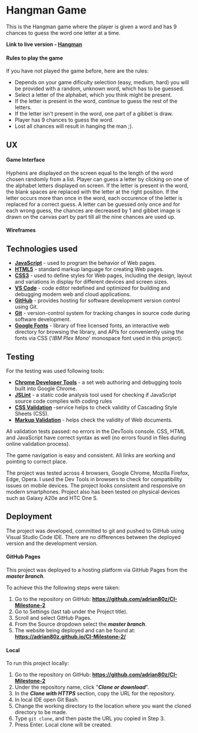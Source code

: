 # Hangman Game

This is the Hangman game where the player is given a word and has 9 chances to guess the word one letter at a time.

**Link to live version - [Hangman](https://adrian80z.github.io/CI-Milestone-2/)**

#### Rules to play the game
If you have not played the game before, here are the rules:
- Depends on your game dificulty selection (easy, medium, hard) you will be provided with a random, unknown word, which has to be guessed.
- Select a letter of the alphabet, which you think might be present.
- If the letter is present in the word, continue to guess the rest of the letters. 
- If the letter isn't present in the word, one part of a gibbet is draw.
- Player has 9 chances to guess the word.
- Lost all chances will result in hanging the man ;).

## UX

#### Game Interface
Hyphens are displayed on the screen equal to the length of the word chosen randomly from a list. Player can guess a letter by clicking on one of the alphabet  letters displayed on screen. If the letter is present in the word, the blank spaces are replaced with the letter at the right position. If the letter occurs more than once in the word, each occurence of the letter is replaced for a correct guess. A letter can be guessed only once and for each wrong guess, the chances are decreased by 1 and gibbet image is drawn on the canvas part by part till all the nine chances are used up.

#### Wireframes

## Technologies used

- **[JavaScript](https://en.wikipedia.org/wiki/JavaScript)** - used to program the behavior of Web pages.
- **[HTML5](https://en.wikipedia.org/wiki/HTML5)** - standard markup language for creating Web pages.
- **[CSS3](https://en.wikipedia.org/wiki/Cascading_Style_Sheets#CSS_3)** - used to define styles for Web pages, including the design, layout and variations in display for different devices and screen sizes.
- **[VS Code](https://code.visualstudio.com/)** - code editor redefined and optimized for building and debugging modern web and cloud applications.
- **[GitHub](https://github.com/)** - provides hosting for software development version control using Git.
- **[Git](https://git-scm.com/)** - version-control system for tracking changes in source code during software development.
- **[Google Fonts](https://fonts.google.com/)** - library of free licensed fonts, an interactive web directory for browsing the library, and APIs for conveniently using the fonts via CSS ('_IBM Plex Mono_' monospace font used in this project).

## Testing

For the testing was used following tools:
- **[Chrome Developer Tools](https://developers.google.com/web/tools/chrome-devtools)** - a set web authoring and debugging tools built into Google Chrome.
- **[JSLint](https://jslint.com/)** - a static code analysis tool used for checking if JavaScript source code complies with coding rules
- **[CSS Validation](https://jigsaw.w3.org/css-validator/)** -service helps to check validity of Cascading Style Sheets (CSS).
- **[Markup Validation](https://validator.w3.org/)** - helps check the validity of Web documents.

All validation tests passed: no errors in the DevTools console. CSS, HTML and JavaScript have correct syntax as well (no errors found in files during online validation process).

The game navigation is easy and consistent. All links are working and pointing to correct place.

The project was tested across 4 browsers, Google Chrome, Mozilla Firefox, Edge, Opera. I used the Dev Tools in browsers to check for compatibility issues on mobile devices. The project looks consistent and responsive on modern smartphones. Project also has been tested on physical devices such as Galaxy A20e and HTC One S.

## Deployment
The project was developed, committed to git and pushed to GitHub using Visual Studio Code IDE. 
There are no differences between the deployed version and the development version.

#### GitHub Pages
This project was deployed to a hosting platform via GitHub Pages from the **_master branch_**.

To achieve this the following steps were taken:
1.	Go to the repository on GitHub: **https://github.com/adrian80z/CI-Milestone-2**
2.	Go to Settings (last tab under the Project title).
3.	Scroll and select GitHub Pages.
4.	From the Source dropdown select the **_master branch_**.
5.	The website being deployed and can be found at: **https://adrian80z.github.io/CI-Milestone-2/**

#### Local
To run this project locally:
1.	Go to the repository on GitHub: **https://github.com/adrian80z/CI-Milestone-2**
2.	Under the repository name, click "**_Clone or download_**".
3.	In the **_Clone with HTTPS_** section, copy the URL for the repository.
4.	In local IDE open Git Bash.
5.	Change the working directory to the location where you want the cloned directory to be made.
6.	Type `git clone`, and then paste the URL you copied in Step 3.
7.	Press Enter. Local clone will be created.